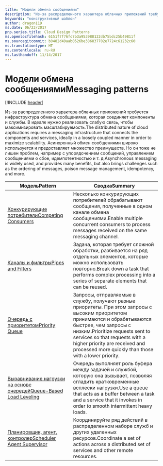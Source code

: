```yaml
---
title: "Модели обмена сообщениями"
description: "Из-за распределенного характера облачных приложений требуется инфраструктура обмена сообщениями, которая соединяет компоненты и службы. В идеале нужно реализовать слабую связь, чтобы максимизировать масштабируемость. Асинхронный обмен сообщениями широко используется и предоставляет множество преимуществ. Но он тоже не лишен проблем, например с упорядочением сообщений, управлением сообщениями о сбое, идемпотентностью и т. д."
keywords: "конструктивный шаблон"
author: dragon119
ms.date: 06/23/2017
pnp.series.title: Cloud Design Patterns
ms.openlocfilehash: 6151f7f76fc7b3a953988122db75bdc25b49811f
ms.sourcegitcommit: b0482d49aab0526be386837702e7724c61232c60
ms.translationtype: HT
ms.contentlocale: ru-RU
ms.lasthandoff: 11/14/2017
---
```

# <a name="messaging-patterns"></a><span data-ttu-id="ec167-105">Модели обмена сообщениями</span><span class="sxs-lookup"><span data-stu-id="ec167-105">Messaging patterns</span></span>

[!INCLUDE [header](../../_includes/header.md)]

<span data-ttu-id="ec167-106">Из-за распределенного характера облачных приложений требуется инфраструктура обмена сообщениями, которая соединяет компоненты и службы. В идеале нужно реализовать слабую связь, чтобы максимизировать масштабируемость.</span><span class="sxs-lookup"><span data-stu-id="ec167-106">The distributed nature of cloud applications requires a messaging infrastructure that connects the components and services, ideally in a loosely coupled manner in order to maximize scalability.</span></span> <span data-ttu-id="ec167-107">Асинхронный обмен сообщениями широко используется и предоставляет множество преимуществ. Но он тоже не лишен проблем, например с упорядочением сообщений, управлением сообщениями о сбое, идемпотентностью и т. д.</span><span class="sxs-lookup"><span data-stu-id="ec167-107">Asynchronous messaging is widely used, and provides many benefits, but also brings challenges such as the ordering of messages, poison message management, idempotency, and more.</span></span>

| <span data-ttu-id="ec167-108">Модель</span><span class="sxs-lookup"><span data-stu-id="ec167-108">Pattern</span></span> | <span data-ttu-id="ec167-109">Сводка</span><span class="sxs-lookup"><span data-stu-id="ec167-109">Summary</span></span> |
| ------- | ------- |
| [<span data-ttu-id="ec167-110">Конкурирующие потребители</span><span class="sxs-lookup"><span data-stu-id="ec167-110">Competing Consumers</span></span>](../competing-consumers.md) | <span data-ttu-id="ec167-111">Несколько конкурирующих потребителей обрабатывают сообщения, полученные в одном канале обмена сообщениями.</span><span class="sxs-lookup"><span data-stu-id="ec167-111">Enable multiple concurrent consumers to process messages received on the same messaging channel.</span></span> |
| [<span data-ttu-id="ec167-112">Каналы и фильтры</span><span class="sxs-lookup"><span data-stu-id="ec167-112">Pipes and Filters</span></span>](../pipes-and-filters.md) | <span data-ttu-id="ec167-113">Задача, которая требует сложной обработки, разбивается на ряд отдельных элементов, которые можно использовать повторно.</span><span class="sxs-lookup"><span data-stu-id="ec167-113">Break down a task that performs complex processing into a series of separate elements that can be reused.</span></span> |
| [<span data-ttu-id="ec167-114">Очередь с приоритетом</span><span class="sxs-lookup"><span data-stu-id="ec167-114">Priority Queue</span></span>](../priority-queue.md) | <span data-ttu-id="ec167-115">Запросы, отправляемые в службу, получают разные приоритеты. При этом запросы с высоким приоритетом принимаются и обрабатываются быстрее, чем запросы с низким.</span><span class="sxs-lookup"><span data-stu-id="ec167-115">Prioritize requests sent to services so that requests with a higher priority are received and processed more quickly than those with a lower priority.</span></span> |
| [<span data-ttu-id="ec167-116">Выравнивание нагрузки на основе очередей</span><span class="sxs-lookup"><span data-stu-id="ec167-116">Queue-Based Load Leveling</span></span>](../queue-based-load-leveling.md) | <span data-ttu-id="ec167-117">Очередь выполняет роль буфера между задачей и службой, которую она вызывает, позволяя сгладить кратковременные всплески нагрузки.</span><span class="sxs-lookup"><span data-stu-id="ec167-117">Use a queue that acts as a buffer between a task and a service that it invokes in order to smooth intermittent heavy loads.</span></span> |
| [<span data-ttu-id="ec167-118">Планировщик, агент, контролер</span><span class="sxs-lookup"><span data-stu-id="ec167-118">Scheduler Agent Supervisor</span></span>](../scheduler-agent-supervisor.md) | <span data-ttu-id="ec167-119">Координируйте ряд действий в распределенном наборе служб и других удаленных ресурсов.</span><span class="sxs-lookup"><span data-stu-id="ec167-119">Coordinate a set of actions across a distributed set of services and other remote resources.</span></span> |
